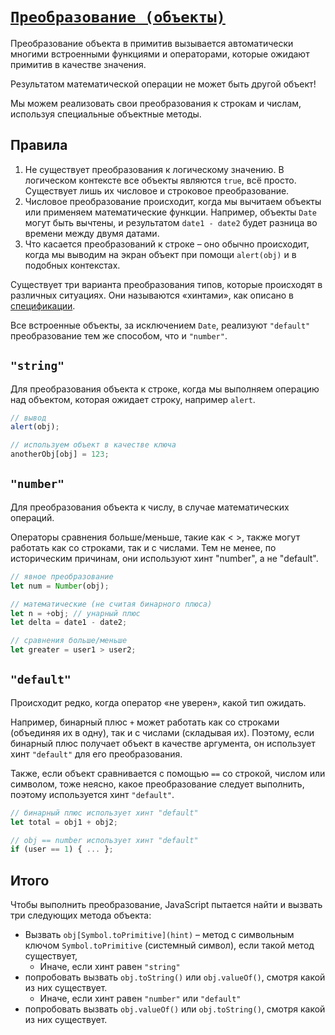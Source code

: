 # [`Преобразование (объекты)`](../index.md)

Преобразование объекта в примитив вызывается автоматически многими встроенными функциями и операторами, которые ожидают примитив в качестве значения.

Результатом математической операции не может быть другой объект!

Мы можем реализовать свои преобразования к строкам и числам, используя специальные объектные методы.

## Правила

1. Не существует преобразования к логическому значению. В логическом контексте все объекты являются `true`, всё просто. Существует лишь их числовое и строковое преобразование.
2. Числовое преобразование происходит, когда мы вычитаем объекты или применяем математические функции. Например, объекты `Date` могут быть вычтены, и результатом `date1 - date2` будет разница во времени между двумя датами.
3. Что касается преобразований к строке – оно обычно происходит, когда мы выводим на экран объект при помощи `alert(obj)` и в подобных контекстах.

Существует три варианта преобразования типов, которые происходят в различных ситуациях. Они называются «хинтами», как описано в [спецификации](https://tc39.github.io/ecma262/#sec-toprimitive).

Все встроенные объекты, за исключением `Date`, реализуют `"default"` преобразование тем же способом, что и `"number"`.

## `"string"`

Для преобразования объекта к строке, когда мы выполняем операцию над объектом, которая ожидает строку, например `alert`.

```js
// вывод
alert(obj);

// используем объект в качестве ключа
anotherObj[obj] = 123;
```

## `"number"`

Для преобразования объекта к числу, в случае математических операций.

Операторы сравнения больше/меньше, такие как < >, также могут работать как со строками, так и с числами. Тем не менее, по историческим причинам, они используют хинт "number", а не "default".

```js
// явное преобразование
let num = Number(obj);

// математические (не считая бинарного плюса)
let n = +obj; // унарный плюс
let delta = date1 - date2;

// сравнения больше/меньше
let greater = user1 > user2;
```

## `"default"`

Происходит редко, когда оператор «не уверен», какой тип ожидать.

Например, бинарный плюс `+` может работать как со строками (объединяя их в одну), так и с числами (складывая их). Поэтому, если бинарный плюс получает объект в качестве аргумента, он использует хинт `"default"` для его преобразования.

Также, если объект сравнивается с помощью `==` со строкой, числом или символом, тоже неясно, какое преобразование следует выполнить, поэтому используется хинт `"default"`.

```js
// бинарный плюс использует хинт "default"
let total = obj1 + obj2;

// obj == number использует хинт "default"
if (user == 1) { ... };
```

## Итого

Чтобы выполнить преобразование, JavaScript пытается найти и вызвать три следующих метода объекта:

- Вызвать `obj[Symbol.toPrimitive](hint)` – метод с символьным ключом `Symbol.toPrimitive` (системный символ), если такой метод существует,
  - Иначе, если хинт равен `"string"`
- попробовать вызвать `obj.toString()` или `obj.valueOf()`, смотря какой из них существует.
  - Иначе, если хинт равен `"number"` или `"default"`
- попробовать вызвать `obj.valueOf()` или `obj.toString()`, смотря какой из них существует.
